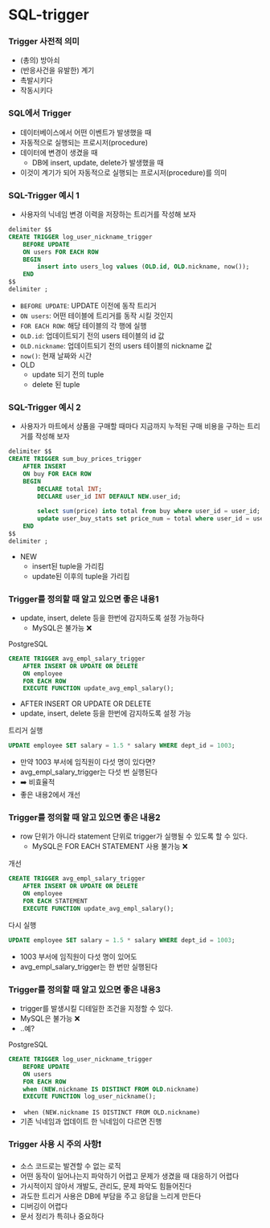# SQL-trigger

### Trigger 사전적 의미

- (총의) 방아쇠
- (반응사건을 유발한) 계기
- 촉발시키다
- 작동시키다

### SQL에서 Trigger

- 데이터베이스에서 어떤 이벤트가 발생했을 때 
- 자동적으로 실행되는 프로시저(procedure)
- 데이터에 변경이 생겼을 때
  - DB에 insert, update, delete가 발생했을 때 
- 이것이 계기가 되어 자동적으로 실행되는 프로시저(procedure)를 의미

### SQL-Trigger 예시 1

- 사용자의 닉네임 변경 이력을 저장하는 트리거를 작성해 보자

```sql
delimiter $$
CREATE TRIGGER log_user_nickname_trigger
    BEFORE UPDATE 
    ON users FOR EACH ROW
    BEGIN
        insert into users_log values (OLD.id, OLD.nickname, now());    
    END
$$    
delimiter ;
```
- ``BEFORE UPDATE``: UPDATE 이전에 동작 트리거 
- ``ON users``: 어떤 테이블에 트리거를 동작 시킬 것인지
- ``FOR EACH ROW``: 해당 테이블의 각 행에 실행 
- ``OLD.id``: 업데이트되기 전의 users 테이블의 id 값
- ``OLD.nickname``: 업데이트되기 전의 users 테이블의 nickname 값
- ``now()``: 현재 날짜와 시간 
- OLD
  - update 되기 전의 tuple
  - delete 된 tuple 


### SQL-Trigger 예시 2

- 사용자가 마트에서 상품을 구매할 때마다 지금까지 누적된 구매 비용을 구하는 트리거를 작성해 보자

```sql
delimiter $$
CREATE TRIGGER sum_buy_prices_trigger
    AFTER INSERT 
    ON buy FOR EACH ROW
    BEGIN
        DECLARE total INT;
        DECLARE user_id INT DEFAULT NEW.user_id;
        
        select sum(price) into total from buy where user_id = user_id;
        update user_buy_stats set price_num = total where user_id = user_id;
    END    
$$
delimiter ;
```
- NEW
  - insert된 tuple을 가리킴
  - update된 이후의 tuple을 가리킴 

### Trigger를 정의할 때 알고 있으면 좋은 내용1

- update, insert, delete 등을 한번에 감지하도록 설정 가능하다
  - MySQL은 불가능 ❌

PostgreSQL 
```sql
CREATE TRIGGER avg_empl_salary_trigger
    AFTER INSERT OR UPDATE OR DELETE
    ON employee
    FOR EACH ROW
    EXECUTE FUNCTION update_avg_empl_salary();
```
- AFTER INSERT OR UPDATE OR DELETE
- update, insert, delete 등을 한번에 감지하도록 설정 가능

트리거 실행
```sql
UPDATE employee SET salary = 1.5 * salary WHERE dept_id = 1003;
```
- 만약 1003 부서에 임직원이 다섯 명이 있다면?
- avg_empl_salary_trigger는 다섯 번 실행된다
- ➡️ 비효율적 
- 좋은 내용2에서 개선 

### Trigger를 정의할 때 알고 있으면 좋은 내용2

- row 단위가 아니라 statement 단위로 trigger가 실행될 수 있도록 할 수 있다.
  - MySQL은 FOR EACH STATEMENT 사용 불가능 ❌

개선 
```sql
CREATE TRIGGER avg_empl_salary_trigger
    AFTER INSERT OR UPDATE OR DELETE
    ON employee
    FOR EACH STATEMENT
    EXECUTE FUNCTION update_avg_empl_salary();
```
다시 실행
```sql
UPDATE employee SET salary = 1.5 * salary WHERE dept_id = 1003;
```
- 1003 부서에 임직원이 다섯 명이 있어도 
- avg_empl_salary_trigger는 한 번만 실행된다

### Trigger를 정의할 때 알고 있으면 좋은 내용3

- trigger를 발생시킬 디테일한 조건을 지정할 수 있다.
- MySQL은 불가능 ❌ 
- ..예?

PostgreSQL
```sql
CREATE TRIGGER log_user_nickname_trigger
    BEFORE UPDATE 
    ON users
    FOR EACH ROW
    when (NEW.nickname IS DISTINCT FROM OLD.nickname)
    EXECUTE FUNCTION log_user_nickname();
```
- `` when (NEW.nickname IS DISTINCT FROM OLD.nickname)``
- 기존 닉네임과 업데이트 한 닉네임이 다르면 진행 

### Trigger 사용 시 주의 사항❗️

- 소스 코드로는 발견할 수 없는 로직
- 어떤 동작이 일어나는지 파악하기 어렵고 문제가 생겼을 때 대응하기 어렵다
- 가시적이지 않아서 개발도, 관리도, 문제 파악도 힘들어진다
- 과도한 트리거 사용은 DB에 부담을 주고 응답을 느리게 만든다
- 디버깅이 어렵다
- 문서 정리가 특히나 중요하다





